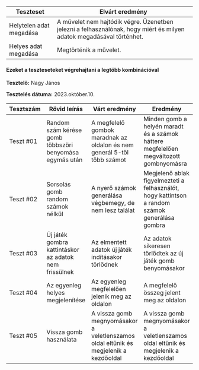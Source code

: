  | Teszteset               | Elvárt eredmény                                                                                                     | 
 |-------------------------|---------------------------------------------------------------------------------------------------------------------| 
 | Helytelen adat megadása | A művelet nem hajtódik végre. Üzenetben jelezni a felhasználónak, hogy miért és milyen adatok megadásával történhet.|
 | Helyes adat megadása    | Megtörténik a művelet.                                                                                              | 
 

#### Ezeket a teszteseteket végrehajtani a legtöbb kombinációval

**Tesztelő:** Nagy János

**Tesztelés dátuma:** 2023.október.10.

| Tesztszám | Rövid leírás                     | Várt eredmény                                                                   | Eredmény                                                                       | Megjegyzés                |
|-----------|----------------------------------|---------------------------------------------------------------------------------|--------------------------------------------------------------------------------|---------------------------|
| Teszt #01 | Random szám kérése gomb többszöri benyomása egymás után | A megfelelő gombok maradnak az oldalon és nem generál 5-től több számot | Minden gomb a helyén maradt és a számok háttere megfelelően megváltozott gombnyomásra| Nem találtam problémát.   |
| Teszt #02 | Sorsolás gomb random számok nélkül | A nyerő számok generálása végbemegy, de nem lesz találat   | Megjelenő ablak figyelmezteti a felhasználót, hogy kattintson a random számok generálása gombra                                                       | Nem találtam problémát. |
| Teszt #03 | Új játék gombra kattintáskor az adatok nem frissülnek | Az elmentett adatok új játék indításakor törlődnek   | Az adatok sikeresen törlődtek az új játék gomb benyomásakor                                                        | Nem találtam problémát. |                                     
| Teszt #04 | Az egyenleg helyes megjelenítése | Az egyenleg megfelelően jelenik meg  az oldalon  | A megfelelő összeg jelent meg az oldalon                                                      | Nem találtam problémát. |    
| Teszt #05 | Vissza gomb használata | A vissza gomb megnyomásakor a veletlenszamos oldal eltűnik és megjelenik a kezdőoldal | A vissza gomb megnyomásakor a veletlenszamos oldal eltűnik és megjelenik a kezdőoldal                                                     | Nem találtam problémát. | 


